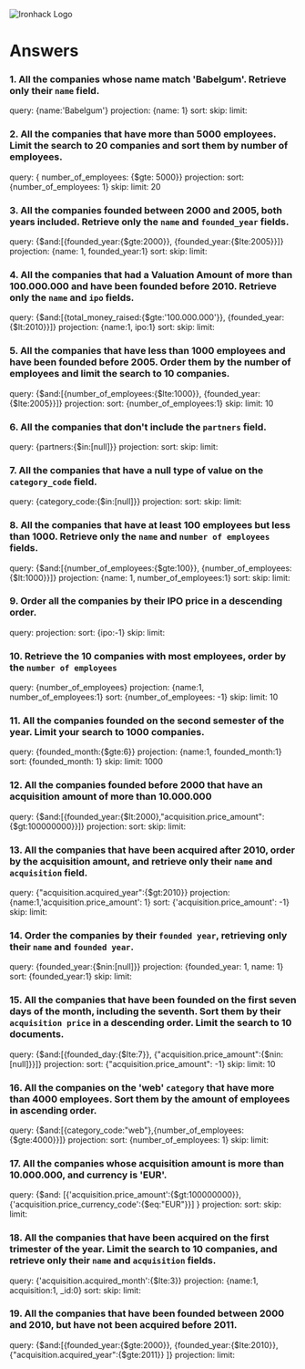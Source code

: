 ![Ironhack Logo](https://i.imgur.com/1QgrNNw.png)

# Answers

### 1. All the companies whose name match 'Babelgum'. Retrieve only their `name` field.

query: {name:'Babelgum'}
projection: {name: 1}
sort:
skip:
limit:

### 2. All the companies that have more than 5000 employees. Limit the search to 20 companies and sort them by **number of employees**.

query: {  number_of_employees: {$gte: 5000}}
projection: 
sort: {number_of_employees: 1}
skip: 
limit: 20

### 3. All the companies founded between 2000 and 2005, both years included. Retrieve only the `name` and `founded_year` fields.

query: {$and:[{founded_year:{$gte:2000}}, {founded_year:{$lte:2005}}]}	
projection: {name: 1, founded_year:1}
sort: 
skip: 
limit: 

### 4. All the companies that had a Valuation Amount of more than 100.000.000 and have been founded before 2010. Retrieve only the `name` and `ipo` fields.

query: {$and:[{total_money_raised:{$gte:'100.000.000'}}, {founded_year:{$lt:2010}}]}
projection: {name:1, ipo:1}
sort: 
skip: 
limit: 

### 5. All the companies that have less than 1000 employees and have been founded before 2005. Order them by the number of employees and limit the search to 10 companies.

query: {$and:[{number_of_employees:{$lte:1000}}, {founded_year:{$lte:2005}}]}
projection: 
sort: {number_of_employees:1}
skip: 
limit: 10   

### 6. All the companies that don't include the `partners` field.

query: {partners:{$in:[null]}}
projection: 
sort: 
skip: 
limit: 

### 7. All the companies that have a null type of value on the `category_code` field.

query: {category_code:{$in:[null]}}
projection: 
sort: 
skip: 
limit: 

### 8. All the companies that have at least 100 employees but less than 1000. Retrieve only the `name` and `number of employees` fields.

query: {$and:[{number_of_employees:{$gte:100}}, {number_of_employees:{$lt:1000}}]}
projection: {name: 1, number_of_employees:1}
sort: 
skip: 
limit: 

### 9. Order all the companies by their IPO price in a descending order.

query: 
projection: 
sort: {ipo:-1}
skip: 
limit: 

### 10. Retrieve the 10 companies with most employees, order by the `number of employees`

query: {number_of_employees}
projection: {name:1, number_of_employees:1}
sort: {number_of_employees: -1}
skip: 
limit: 10

### 11. All the companies founded on the second semester of the year. Limit your search to 1000 companies.

query: {founded_month:{$gte:6}}
projection: {name:1, founded_month:1}
sort: {founded_month: 1}
skip: 
limit: 1000

### 12. All the companies founded before 2000 that have an acquisition amount of more than 10.000.000

query: {$and:[{founded_year:{$lt:2000},"acquisition.price_amount":{$gt:100000000}}]}
projection: 
sort: 
skip: 
limit: 

### 13. All the companies that have been acquired after 2010, order by the acquisition amount, and retrieve only their `name` and `acquisition` field.

query: {"acquisition.acquired_year":{$gt:2010}}
projection: {name:1,'acquisition.price_amount': 1}
sort: {'acquisition.price_amount': -1}
skip: 
limit: 

### 14. Order the companies by their `founded year`, retrieving only their `name` and `founded year`.

query: {founded_year:{$nin:[null]}}
projection: {founded_year: 1, name: 1}
sort: {founded_year:1}
skip: 
limit: 

### 15. All the companies that have been founded on the first seven days of the month, including the seventh. Sort them by their `acquisition price` in a descending order. Limit the search to 10 documents.

query: {$and:[{founded_day:{$lte:7}}, {"acquisition.price_amount":{$nin:[null]}}]}
projection: 
sort: {"acquisition.price_amount": -1}
skip: 
limit: 10

### 16. All the companies on the 'web' `category` that have more than 4000 employees. Sort them by the amount of employees in ascending order.

query: {$and:[{category_code:"web"},{number_of_employees:{$gte:4000}}]}
projection: 
sort: {number_of_employees: 1}
skip: 
limit: 

### 17. All the companies whose acquisition amount is more than 10.000.000, and currency is 'EUR'.

query: {$and: [{'acquisition.price_amount':{$gt:100000000}}, {'acquisition.price_currency_code':{$eq:"EUR"}}] }
projection: 
sort: 
skip: 
limit: 

### 18. All the companies that have been acquired on the first trimester of the year. Limit the search to 10 companies, and retrieve only their `name` and `acquisition` fields.

query: {'acquisition.acquired_month':{$lte:3}}
projection: {name:1, acquisition:1, _id:0}
sort: 
skip: 
limit: 

### 19. All the companies that have been founded between 2000 and 2010, but have not been acquired before 2011.
query: {$and:[{founded_year:{$gte:2000}}, {founded_year:{$lte:2010}},  {"acquisition.acquired_year":{$gte:2011}} ]}
projection: 
limit: 